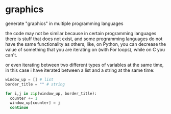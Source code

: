 # graphics
generate "graphics" in multiple programming languages


the code may not be similar because in certain programming languages there is stuff that does not exist, and some programming languages do not have the same functionality as others, like, on Python, you can decrease the value of something that you are iterating on (with For loops), while on C you can't.

or even iterating between two different types of variables at the same time, in this case i have iterated between a list and a string at the same time:
```py
window_up = [] # list
border_title = "" # string

for i,j in zip(window_up, border_title):
  counter += 1
  window_up[counter] = j
  continue
```
